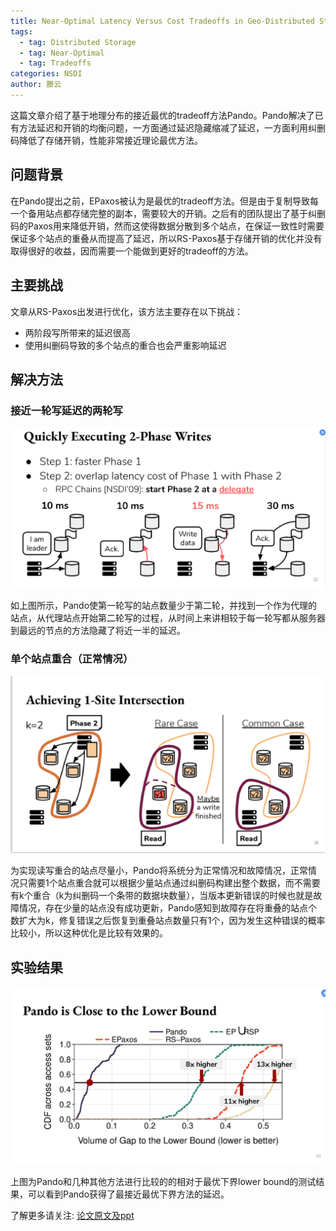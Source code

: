 ```yaml
---
title: Near-Optimal Latency Versus Cost Tradeoffs in Geo-Distributed Storage
tags: 
  - tag: Distributed Storage
  - tag: Near-Optimal
  - tag: Tradeoffs
categories: NSDI
author: 滕云
---
```


这篇文章介绍了基于地理分布的接近最优的tradeoff方法Pando。Pando解决了已有方法延迟和开销的均衡问题，一方面通过延迟隐藏缩减了延迟，一方面利用纠删码降低了存储开销，性能非常接近理论最优方法。

## 问题背景

在Pando提出之前，EPaxos被认为是最优的tradeoff方法。但是由于复制导致每一个备用站点都存储完整的副本，需要较大的开销。之后有的团队提出了基于纠删码的Paxos用来降低开销，然而这使得数据分散到多个站点，在保证一致性时需要保证多个站点的重叠从而提高了延迟，所以RS-Paxos基于存储开销的优化并没有取得很好的收益，因而需要一个能做到更好的tradeoff的方法。

## 主要挑战

文章从RS-Paxos出发进行优化，该方法主要存在以下挑战：
- 两阶段写所带来的延迟很高
- 使用纠删码导致的多个站点的重合也会严重影响延迟


## 解决方法

### 接近一轮写延迟的两轮写

![avatar](\assets\img\papers\pando-cutlatency.png)

如上图所示，Pando使第一轮写的站点数量少于第二轮，并找到一个作为代理的站点，从代理站点开始第二轮写的过程，从时间上来讲相较于每一轮写都从服务器到最远的节点的方法隐藏了将近一半的延迟。

### 单个站点重合（正常情况）

![avatar](\assets\img\papers\pando-onesite.png)

为实现读写重合的站点尽量小，Pando将系统分为正常情况和故障情况，正常情况只需要1个站点重合就可以根据少量站点通过纠删码构建出整个数据，而不需要有k个重合（k为纠删码一个条带的数据块数量），当版本更新错误的时候也就是故障情况，存在少量的站点没有成功更新，Pando感知到故障存在将重叠的站点个数扩大为k，修复错误之后恢复到重叠站点数量只有1个，因为发生这种错误的概率比较小，所以这种优化是比较有效果的。



## 实验结果

![avatar](\assets\img\papers\pando-gapvolume.png)

上图为Pando和几种其他方法进行比较的的相对于最优下界lower bound的测试结果，可以看到Pando获得了最接近最优下界方法的延迟。
 
了解更多请关注: [论文原文及ppt](https://www.usenix.org/conference/nsdi20/presentation/uluyol) 
